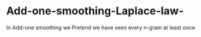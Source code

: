 # Add-one-smoothing-Laplace-law-
 In Add-one smoothing we Pretend we have seen every n-gram at least once 
